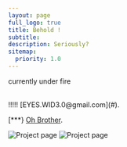 ```yaml
---
layout: page
full_logo: true
title: Behold !
subtitle: 
description: Seriously?
sitemap:
  priority: 1.0
---
```

<p id="describe-text">currently under fire</p>
<br>
!!!!! [EYES.WID3.0@gmail.com](#).

[***} [Oh Brother](https://github.com/ritijjain/pudhina-fresh).

<!-- add images in HTML -->

<img src="/assets/img/ruby.png" alt="Project page">
<img src="/assets/img/for real.png" alt="Project page">
<!-- add images in markdown -->
